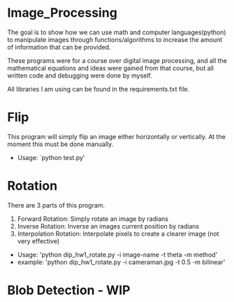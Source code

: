 # Image_Processing
The goal is to show how we can use math and computer languages(python) to manipulate images through functions/algorithms to increase the amount of information that can be provided.

These programs were for a course over digital image processing, and all the mathematical equations and ideas were gained from that course, but all written code and debugging were done by myself.

All libraries I am using can be found in the requirements.txt file.

# Flip
This program will simply flip an image either horizontally or vertically.
At the moment this must be done manually.
- Usage: `python test.py'

# Rotation
There are 3 parts of this program.
1. Forward Rotation: Simply rotate an image by radians
2. Inverse Rotation: Inverse an images current position by radians
3. Interpolation Rotation: Interpolate pixels to create a clearer image (not very effective)

- Usage: 'python dip_hw1_rotate.py -i image-name -t theta -m method'
- example: 'python dip_hw1_rotate.py -i cameraman.jpg -t 0.5 -m bilinear'

# Blob Detection - WIP
